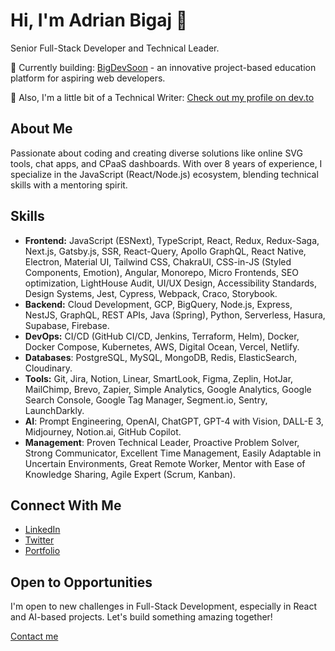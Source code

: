 # Hi, I'm Adrian Bigaj 👋
Senior Full-Stack Developer and Technical Leader.

🔭 Currently building: [BigDevSoon](https://bigdevsoon.me) - an innovative project-based education platform for aspiring web developers.

📝 Also, I'm a little bit of a Technical Writer: [Check out my profile on dev.to](https://dev.to/bigsondev)

## About Me
Passionate about coding and creating diverse solutions like online SVG tools, chat apps, and CPaaS dashboards. With over 8 years of experience, I specialize in the JavaScript (React/Node.js) ecosystem, blending technical skills with a mentoring spirit.

## Skills
- **Frontend:** JavaScript (ESNext), TypeScript, React, Redux, Redux-Saga, Next.js, Gatsby.js, SSR, React-Query, Apollo GraphQL, React Native, Electron, Material UI, Tailwind CSS, ChakraUI, CSS-in-JS (Styled Components, Emotion), Angular, Monorepo, Micro Frontends, SEO optimization, LightHouse Audit, UI/UX Design, Accessibility Standards, Design Systems, Jest, Cypress, Webpack, Craco, Storybook.
- **Backend:** Cloud Development, GCP, BigQuery, Node.js, Express, NestJS, GraphQL, REST APIs, Java (Spring), Python, Serverless, Hasura, Supabase, Firebase.
- **DevOps:** CI/CD (GitHub CI/CD, Jenkins, Terraform, Helm), Docker, Docker Compose, Kubernetes, AWS, Digital Ocean, Vercel, Netlify.
- **Databases**: PostgreSQL, MySQL, MongoDB, Redis, ElasticSearch, Cloudinary.
- **Tools:** Git, Jira, Notion, Linear, SmartLook, Figma, Zeplin, HotJar, MailChimp, Brevo, Zapier, Simple Analytics, Google Analytics, Google Search Console, Google Tag Manager, Segment.io, Sentry, LaunchDarkly.
- **AI**: Prompt Engineering, OpenAI, ChatGPT, GPT-4 with Vision, DALL-E 3, Midjourney, Notion.ai, GitHub Copilot.
- **Management**: Proven Technical Leader, Proactive Problem Solver, Strong Communicator, Excellent Time Management, Easily Adaptable in Uncertain Environments, Great Remote Worker, Mentor with Ease of Knowledge Sharing, Agile Expert (Scrum, Kanban).

## Connect With Me
- [LinkedIn](https://www.linkedin.com/in/adrian-bigaj-282277130/)
- [Twitter](https://twitter.com/BigsonDev)
- [Portfolio](https://bigsondev.com/)

## Open to Opportunities
I'm open to new challenges in Full-Stack Development, especially in React and AI-based projects. Let's build something amazing together!

[Contact me](mailto:bigson.dev@gmail.com)

